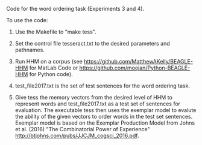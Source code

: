 Code for the word ordering task (Experiments 3 and 4).

To use the code:

1. Use the Makefile to "make tess".

2. Set the control file tesseract.txt to the desired parameters and pathnames.

3. Run HHM on a corpus (see https://github.com/MatthewAKelly/BEAGLE-HHM for MatLab Code or https://github.com/moojan/Python-BEAGLE-HHM for Python code).

4. test_file2017.txt is the set of test sentences for the word ordering task.

5. Give tess the memory vectors from the desired level of HHM to represent words and test_file2017.txt as a test set of sentences for evaluation. The executable tess then uses the exemplar model to evalute the ability of the given vectors to order words in the test set sentences. Exemplar model is based on the Exemplar Production Model from Johns et al. (2016) "The Combinatorial Power of Experience" <http://btjohns.com/pubs/JJCJM_cogsci_2016.pdf>.
